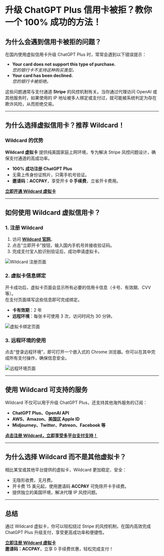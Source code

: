 # 升级 ChatGPT Plus 信用卡被拒？教你一个 100% 成功的方法！

## 为什么会遇到信用卡被拒的问题？

在国内使用虚拟信用卡升级 ChatGPT Plus 时，常常会遇到以下错误提示：

- **Your card does not support this type of purchase.**  
  *您的银行卡不支持这种购买类型。*
- **Your card has been declined.**  
  *您的银行卡被拒绝。*

这些问题通常与支付通道 **Stripe** 的风控机制有关。当你通过代理访问 OpenAI 或其他服务时，如果使用的 IP 地址被多人绑定或支付过，就可能被系统判定为存在欺诈风险，从而拒绝交易。

---

## 为什么选择虚拟信用卡？推荐 Wildcard！

### Wildcard 的优势

**Wildcard 虚拟卡** 提供纯美国家庭上网环境，专为解决 Stripe 风控问题设计，确保支付通道的高成功率。

- **100% 成功注册 ChatGPT Plus**
- 无需上传身份证照片，只需手机号验证。
- **邀请码：ACCPAY**，享受开卡 **0 手续费**，立省开卡费用。

[**立即开通 Wildcard 虚拟卡**](https://bit.ly/bewildcard)

---

## 如何使用 Wildcard 虚拟信用卡？

### 1. 注册 Wildcard

1. 访问 [**Wildcard 官网**](https://bit.ly/bewildcard)。
2. 点击“立即开卡”按钮，输入国内手机号并接收验证码。
3. 完成支付宝人脸识别验证后，成功申请虚拟卡。

![Wildcard 注册页面](https://i0.wp.com/xbbdkj.com/wp-content/uploads/2023/08/%E5%BE%AE%E4%BF%A1%E5%9B%BE%E7%89%87_20230824191226.png?resize=570%2C270&ssl=1)

### 2. 虚拟卡信息绑定

开卡成功后，虚拟卡页面会显示所有必要的信用卡信息（卡号、有效期、CVV 等）。  
在支付页面填写这些信息即可完成绑定。

- **卡有效期**：2 年  
- **远程环境**：每张卡可使用 3 次，访问时间为 30 分钟。

![虚拟卡绑定页面](https://i0.wp.com/xbbdkj.com/wp-content/uploads/2023/08/%E5%BE%AE%E4%BF%A1%E5%9B%BE%E7%89%87_20230824191226_2.png?resize=560%2C407&ssl=1)

### 3. 远程环境的使用

点击“登录远程环境”，即可打开一个嵌入式的 Chrome 浏览器。你可以在其中完成所有支付操作，确保信息安全。

![远程环境页面](https://i0.wp.com/xbbdkj.com/wp-content/uploads/2023/08/%E5%BE%AE%E4%BF%A1%E5%9B%BE%E7%89%87_20230824191226_3.png?resize=566%2C302&ssl=1)

---

## 使用 Wildcard 可支持的服务

Wildcard 不仅可以用于升级 ChatGPT Plus，还支持其他海外服务的订阅：

- **ChatGPT Plus、OpenAI API**
- **AWS、Amazon、美国区 Apple ID**
- **Midjourney、Twitter、Patreon、Facebook 等**

[**点击注册 Wildcard，立即享受多平台支付支持！**](https://bit.ly/bewildcard)

---

## 为什么选择 Wildcard 而不是其他虚拟卡？

相比某宝或其他平台提供的虚拟卡，Wildcard 更加稳定、安全：

- 无隐形收费，无月费。
- 开卡费 15 美元起，使用邀请码 **ACCPAY** 可免除开卡手续费。
- 提供独立的美国环境，解决代理 IP 风控问题。

---

## 总结

通过 Wildcard 虚拟卡，你可以轻松绕过 Stripe 的风控机制，在国内高效完成 ChatGPT Plus 升级支付，享受更高成功率和便捷性。

[**立即注册 Wildcard 虚拟卡**](https://bit.ly/bewildcard)  
**邀请码：ACCPAY**，立享 0 手续费优惠，轻松完成支付！
